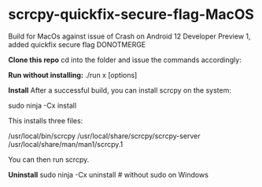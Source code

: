 # scrcpy-quickfix-secure-flag-MacOS
Build for MacOs against issue of Crash on Android 12 Developer Preview 1, added quickfix secure flag DONOTMERGE


**Clone this repo**
cd into the folder and issue the commands accordingly:

**Run without installing:**
./run x [options]


**Install**
After a successful build, you can install scrcpy on the system:

sudo ninja -Cx install

This installs three files:

/usr/local/bin/scrcpy
/usr/local/share/scrcpy/scrcpy-server
/usr/local/share/man/man1/scrcpy.1

You can then run scrcpy.

**Uninstall**
sudo ninja -Cx uninstall  # without sudo on Windows

